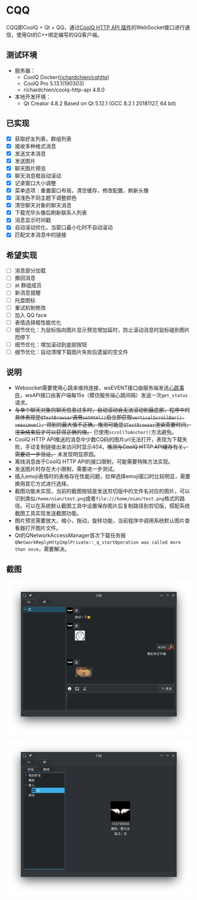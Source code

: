 # CQQ
CQQ即CoolQ + Qt + QQ，通过[CoolQ HTTP API 插件](https://github.com/richardchien/coolq-http-api)的WebSocket接口进行通信，使用Qt的C++绑定编写的QQ客户端。

## 测试环境
* 服务器：
  * CoolQ Docker([richardchien/cqhttp](https://cqhttp.cc/docs/4.8/#/Docker))
  * CoolQ Pro 5.13.1(190303)
  * richardchien/coolq-http-api 4.8.0
* 本地开发环境：
  * Qt Creator 4.8.2 Based on Qt 5.12.1 (GCC 8.2.1 20181127, 64 bit)

## 已实现
* [x] 获取好友列表，群组列表
* [x] 接收多种格式消息
* [x] 发送文本消息
* [x] 发送图片
* [x] 聊天图片预览
* [x] 聊天消息框自动滚动
* [x] 记录窗口大小调整
* [x] 菜单选项：重置窗口布局，清空缓存，修改配置，刷新头像
* [x] 深浅色不同主题下调整颜色
* [x] 清空聊天对象的聊天消息
* [x] 下载完毕头像后刷新联系人列表
* [x] 消息显示时间戳
* [x] 自动滚动优化，当窗口最小化时不自动滚动
* [x] 匹配文本消息中的链接

## 希望实现

* [ ] 消息部分加载
* [ ] 撤回消息
* [ ] at 群组成员
* [ ] 新消息提醒
* [ ] 托盘图标
* [ ] 重试机制修改
* [ ] 加入 QQ face
* [ ] 表情选择框性能优化
* [ ] 细节优化：为鼠标指向图片显示预览增加延时，防止滚动消息时鼠标碰到图片而停下
* [ ] 细节优化：增加滚动到底部按钮
* [ ] 细节优化：自动清理下载图片失败后遗留的空文件

## 说明
* Websocket需要使用心跳来维持连接，wsEVENT接口由服务端发送[心跳事件](https://cqhttp.cc/docs/4.8/#/Post?id=%E5%BF%83%E8%B7%B3)，wsAPI接口由客户端每15s（模仿服务端心跳间隔）发送一次`get_status`请求。
* ~~与单个聊天对象的聊天信息过多时，自动滚动会无法滚动到最底部，程序中的具体表现是`QTextBrowser`调用`setHtml()`后立即获取`verticalScrollBar()->maximum()`，得到的最大值不正确。推测可能是`QTextBrowser`渲染需要时间，渲染结束后才可以获得正确的值。~~ 已使用`scrollToAnchor()`方法避免。
* CoolQ HTTP API推送的消息中少数CQ码的图片url无法打开，表现为下载失败，手动复制链接出来访问时显示404，~~推测与CoolQ HTTP API缓存有关，需要进一步验证。~~ 未发现明显原因。
* 离线消息由于CoolQ HTTP API的接口限制，可能需要特殊方法实现。
* 发送图片时存在大小限制，需要进一步测试。
* 插入emoji表情时的表格存在性能问题，拉伸选择emoji窗口时比较明显，需要换用其它方式进行选择。
* 截图功能未实现，当前的截图按钮是发送剪切版中的文件名对应的图片，可以识别类似`/home/nian/test.png`或者`file:///home/nian/test.png`格式的路径。可以在系统默认截图工具中设置保存图片后复制路径到剪切版，搭配系统截图工具实现发送截图功能。
* 图片预览需要放大，缩小，拖动，旋转功能，当前程序中调用系统默认图片查看器打开图片文件。
* Qt的QNetworkAccessManager首次下载任务报`QNetworkReplyHttpImplPrivate::_q_startOperation was called more than once`，需要解决。

## 截图
![screenshot1.png](screenshots/screenshot1.png)

![screenshot2.png](screenshots/screenshot2.png)
